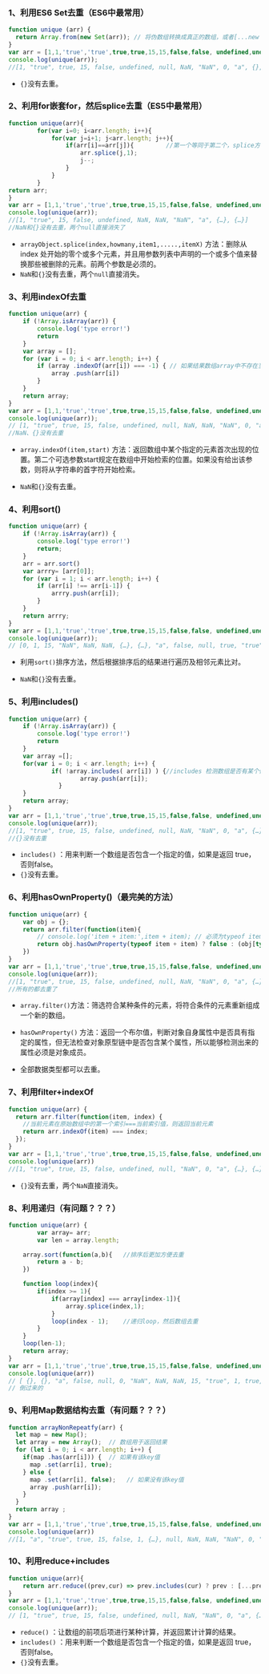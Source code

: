 ### 1、利用ES6 Set去重（ES6中最常用）

```javascript
function unique (arr) {
  return Array.from(new Set(arr)); // 将伪数组转换成真正的数组，或者[...new Set(arr)]也可
}
var arr = [1,1,'true','true',true,true,15,15,false,false, undefined,undefined, null,null, NaN, NaN,'NaN', 0, 0, 'a', 'a',{},{}];
console.log(unique(arr));
//[1, "true", true, 15, false, undefined, null, NaN, "NaN", 0, "a", {}, {}]
```

- `{}`没有去重。

### 2、利用for嵌套for，然后splice去重（ES5中最常用）

```javascript
function unique(arr){            
        for(var i=0; i<arr.length; i++){
            for(var j=i+1; j<arr.length; j++){
                if(arr[i]==arr[j]){         //第一个等同于第二个，splice方法删除第二个
                    arr.splice(j,1);
                    j--;
                }
            }
        }
return arr;
}
var arr = [1,1,'true','true',true,true,15,15,false,false, undefined,undefined, null,null, NaN, NaN,'NaN', 0, 0, 'a', 'a',{},{}];
console.log(unique(arr)); 
//[1, "true", 15, false, undefined, NaN, NaN, "NaN", "a", {…}, {…}]     
//NaN和{}没有去重，两个null直接消失了
```

- `arrayObject.splice(index,howmany,item1,.....,itemX)` 方法：删除从 index 处开始的零个或多个元素，并且用参数列表中声明的一个或多个值来替换那些被删除的元素。前两个参数是必须的。
- `NaN`和`{}`没有去重，两个`null`直接消失。

### 3、利用indexOf去重

```javascript
function unique(arr) {
    if (!Array.isArray(arr)) {
        console.log('type error!')
        return
    }
    var array = [];
    for (var i = 0; i < arr.length; i++) {
        if (array .indexOf(arr[i]) === -1) { // 如果结果数组array中不存在当前值，则push进去
            array .push(arr[i])
        }
    }
    return array;
}
var arr = [1,1,'true','true',true,true,15,15,false,false, undefined,undefined, null,null, NaN, NaN,'NaN', 0, 0, 'a', 'a',{},{}];
console.log(unique(arr)); 
// [1, "true", true, 15, false, undefined, null, NaN, NaN, "NaN", 0, "a", {…}, {…}]  
//NaN、{}没有去重
```

- `array.indexOf(item,start)` 方法：返回数组中某个指定的元素首次出现的位置。第二个可选参数start规定在数组中开始检索的位置。如果没有给出该参数，则将从字符串的首字符开始检索。

- `NaN`和`{}`没有去重。

### 4、利用sort()

```javascript
function unique(arr) {
    if (!Array.isArray(arr)) {
        console.log('type error!')
        return;
    }
    arr = arr.sort()
    var arrry= [arr[0]];
    for (var i = 1; i < arr.length; i++) {
        if (arr[i] !== arr[i-1]) {
            arrry.push(arr[i]);
        }
    }
    return arrry;
}
var arr = [1,1,'true','true',true,true,15,15,false,false, undefined,undefined, null,null, NaN, NaN,'NaN', 0, 0, 'a', 'a',{},{}];
console.log(unique(arr));
// [0, 1, 15, "NaN", NaN, NaN, {…}, {…}, "a", false, null, true, "true", undefined]      //NaN、{}没有去重
```

- 利用`sort()`排序方法，然后根据排序后的结果进行遍历及相邻元素比对。

- `NaN`和`{}`没有去重。

### 5、利用includes()

```javascript
function unique(arr) {
    if (!Array.isArray(arr)) {
        console.log('type error!')
        return
    }
    var array =[];
    for(var i = 0; i < arr.length; i++) {
            if( !array.includes( arr[i]) ) {//includes 检测数组是否有某个值
                    array.push(arr[i]);
              }
    }
    return array;
}
var arr = [1,1,'true','true',true,true,15,15,false,false, undefined,undefined, null,null, NaN, NaN,'NaN', 0, 0, 'a', 'a',{},{}];
console.log(unique(arr));
//[1, "true", true, 15, false, undefined, null, NaN, "NaN", 0, "a", {…}, {…}]     
//{}没有去重
```

- `includes()` ：用来判断一个数组是否包含一个指定的值，如果是返回 true，否则false。
- `{}`没有去重。

### 6、利用hasOwnProperty()（最完美的方法）

```javascript
function unique(arr) {
    var obj = {};
    return arr.filter(function(item){
        // console.log('item + item:',item + item); // 必须为typeof item + item，不能只有一个item？？？？？
        return obj.hasOwnProperty(typeof item + item) ? false : (obj[typeof item + item] = true);
    })
}
var arr = [1,1,'true','true',true,true,15,15,false,false, undefined,undefined, null,null, NaN, NaN,'NaN', 0, 0, 'a', 'a',{},{}];
console.log(unique(arr));
//[1, "true", true, 15, false, undefined, null, NaN, "NaN", 0, "a", {…}]   
//所有的都去重了
```

- `array.filter()`方法：筛选符合某种条件的元素，将符合条件的元素重新组成一个新的数组。
- `hasOwnProperty()` 方法：返回一个布尔值，判断对象自身属性中是否具有指定的属性，但无法检查对象原型链中是否包含某个属性，所以能够检测出来的属性必须是对象成员。

- 全部数据类型都可以去重。

### 7、利用filter+indexOf

```javascript
function unique(arr) {
  return arr.filter(function(item, index) {
    //当前元素在原始数组中的第一个索引===当前索引值，则返回当前元素
    return arr.indexOf(item) === index;
  });
}
var arr = [1,1,'true','true',true,true,15,15,false,false, undefined,undefined, null,null, NaN, NaN,'NaN', 0, 0, 'a', 'a',{},{}];
console.log(unique(arr))
//[1, "true", true, 15, false, undefined, null, "NaN", 0, "a", {…}, {…}]
```

- `{}`没有去重，两个`NaN`直接消失。

### 8、利用递归（有问题？？？）

```javascript
function unique(arr) {
        var array= arr;
        var len = array.length;

    array.sort(function(a,b){   //排序后更加方便去重
        return a - b;
    })

    function loop(index){
        if(index >= 1){
            if(array[index] === array[index-1]){
                array.splice(index,1);
            }
            loop(index - 1);    //递归loop，然后数组去重
        }
    }
    loop(len-1);
    return array;
}
var arr = [1,1,'true','true',true,true,15,15,false,false, undefined,undefined, null,null, NaN, NaN,'NaN', 0, 0, 'a', 'a',{},{}];
console.log(unique(arr))
// [ {}, {}, "a", false, null, 0, "NaN", NaN, NaN, 15, "true", 1, true, "true",undefined] 
// 倒过来的
```

### 9、利用Map数据结构去重（有问题？？？）

```javascript
function arrayNonRepeatfy(arr) {
  let map = new Map();
  let array = new Array();  // 数组用于返回结果
  for (let i = 0; i < arr.length; i++) {
    if(map .has(arr[i])) {  // 如果有该key值
      map .set(arr[i], true); 
    } else { 
      map .set(arr[i], false);   // 如果没有该key值
      array .push(arr[i]);
    }
  } 
  return array ;
}
var arr = [1,1,'true','true',true,true,15,15,false,false, undefined,undefined, null,null, NaN, NaN,'NaN', 0, 0, 'a', 'a',{},{}];
console.log(unique(arr))
//[1, "a", "true", true, 15, false, 1, {…}, null, NaN, NaN, "NaN", 0, "a", {…}, undefined]
```

### 10、利用reduce+includes

```javascript
function unique(arr){
    return arr.reduce((prev,cur) => prev.includes(cur) ? prev : [...prev,cur],[]);
}
var arr = [1,1,'true','true',true,true,15,15,false,false, undefined,undefined, null,null, NaN, NaN,'NaN', 0, 0, 'a', 'a',{},{}];
console.log(unique(arr));
// [1, "true", true, 15, false, undefined, null, NaN, "NaN", 0, "a", {…}, {…}]
```

- `reduce()` ：让数组的前项后项进行某种计算，并返回累计计算的结果。
- `includes()` ：用来判断一个数组是否包含一个指定的值，如果是返回 true，否则false。
- `{}`没有去重。


